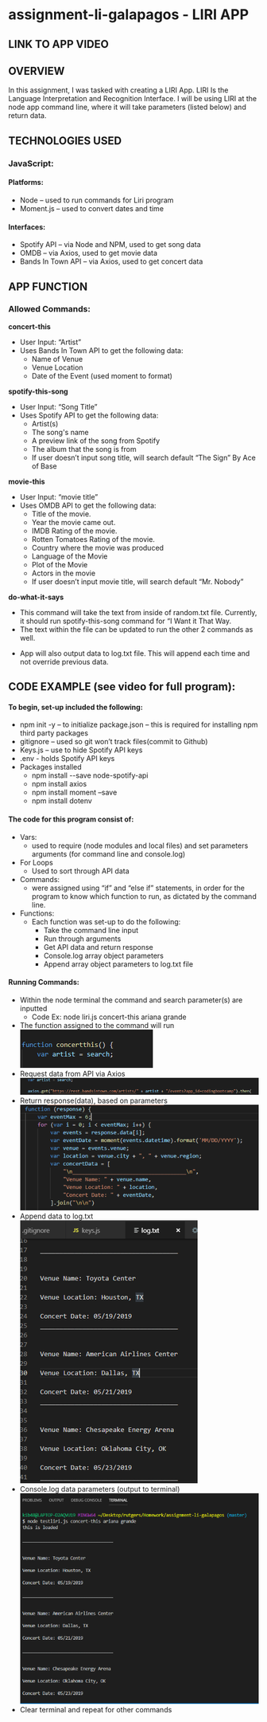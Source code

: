 # assignment-li-galapagos - LIRI APP

## **LINK TO APP VIDEO**

## **OVERVIEW**

In this assignment, I was tasked with creating a LIRI App. LIRI Is the Language Interpretation and Recognition Interface. I will be using LIRI at the node app command line, where it will take parameters (listed below) and return data. 

## **TECHNOLOGIES USED**

### **JavaScript:**
#### **Platforms:**
* Node – used to run commands for Liri program
* Moment.js – used to convert dates and time
#### **Interfaces:**
* Spotify API – via Node and NPM, used to get song data
* OMDB – via Axios, used to get movie data
* Bands In Town API – via Axios, used to get concert data

## **APP FUNCTION**
### **Allowed Commands:**
**concert-this**
   * User Input: “Artist”
   * Uses Bands In Town API to get the following data:
     - Name of Venue
     - Venue Location
     - Date of the Event (used moment to format)

**spotify-this-song**
   * User Input: “Song Title”
   * Uses Spotify API to get the following data:
     - Artist(s)
     - The song's name
     - A preview link of the song from Spotify
     - The album that the song is from
     - If user doesn’t input song title, will search default “The Sign” By Ace of Base

**movie-this**
   * User Input: “movie title”
   * Uses OMDB API to get the following data:
     - Title of the movie.
     - Year the movie came out.
     - IMDB Rating of the movie.
     - Rotten Tomatoes Rating of the movie.
     - Country where the movie was produced
     - Language of the Movie
     - Plot of the Movie
     - Actors in the movie
     - If user doesn’t input movie title, will search default “Mr. Nobody”

**do-what-it-says**
   * This command will take the text from inside of random.txt file. Currently, it should run spotify-this-song command for “I Want it That Way. 
   * The text within the file can be updated to run the other 2 commands as well. 

 - App will also output data to log.txt file. This will append each time and not override previous data.

## **CODE EXAMPLE** (see video for full program):
#### **To begin, set-up included the following:**
* npm init -y – to initialize package.json – this is required for installing npm third party packages
* gitignore – used so git won’t track files(commit to Github)
* Keys.js – use to hide Spotify API keys
* .env -  holds Spotify API keys
* Packages installed
  - npm install --save node-spotify-api
  - npm install axios
  - npm install moment –save
  - npm install dotenv
#### **The code for this program consist of:** 
* Vars:
  - used to require (node modules and local files) and set parameters arguments (for command line and console.log) 
* For Loops
  - Used to sort through API data
* Commands:
  - were assigned using “if” and “else if” statements, in order for the program to know which function to run, as dictated by the command line.	
* Functions:
  - Each function was set-up to do the following:
     * Take the command line input
     * Run through arguments
     * Get API data and return response
     * Console.log array object parameters 
     * Append array object parameters to log.txt file
	
#### **Running Commands:**
* Within the node terminal the command and search parameter(s) are inputted
  - Code Ex:   node liri.js concert-this ariana grande
* The function assigned to the command will run
![function](https://github.com/kib4885/assignment-li-galapagos/blob/master/images/function.png)
* Request data from API via Axios
![api](https://github.com/kib4885/assignment-li-galapagos/blob/master/images/axios.png)
* Return response(data), based on parameters
![data](https://github.com/kib4885/assignment-li-galapagos/blob/master/images/response.png)
* Append data to log.txt
![append-file](https://github.com/kib4885/assignment-li-galapagos/blob/master/images/append-data.png)
* Console.log data parameters (output to terminal)
![console-file](https://github.com/kib4885/assignment-li-galapagos/blob/master/images/console-data.png)
* Clear terminal and repeat for other commands	
